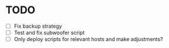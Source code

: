 # TODO

- [ ] Fix backup strategy
- [ ] Test and fix subwoofer script
- [ ] Only deploy scripts for relevant hosts and make adjustments?
